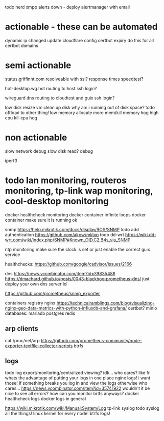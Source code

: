 todo nerd xmpp alerts down - deploy alertmanager with email

# actionable - these can be automated
dynamic ip changed
    update cloudflare config
certbot expiry
    do this for all certbot domains

# semi actionable
status.griffinht.com
    resolveable with ssl?
    response times
    speedtest?

hot-desktop.wg.hot
    routing to host
    ssh login?

wireguard
    dns
    routing to cloudtest and guix
        ssh login?

low disk
    resize vm
    clean up disk
    why am i running out of disk space? todo offload to other thing!
low memory
    allocate more mem/kill memory hog
high cpu
    kill cpu hog

# non actionable
slow network
    debug
slow disk read?
    debug






iperf3

# todo lan monitoring, routeros monitoring, tp-link wap monitoring, cool-desktop monitoring
docker healthcheck monitoring
docker container infinite loops
docker container make sure it is running ok

snmp
    https://help.mikrotik.com/docs/display/ROS/SNMP
        todo add authentication
    https://github.com/akpw/mktxp
    todo dd-wrt
        https://wiki.dd-wrt.com/wiki/index.php/SNMP#Known_OID.C2.B4s_via_SNMP

ntp monitoring make sure the clock is set
    or just enable the correct guix service

healthchecks:
    https://github.com/google/cadvisor/issues/2166

dns https://news.ycombinator.com/item?id=39835488
    https://dmachard.github.io/posts/0043-blackbox-prometheus-dns/
    just deploy your own dns server lol



https://github.com/prometheus/snmp_exporter

containers
    registry
    nginx
        https://technicalramblings.com/blog/visualizing-nginx-geo-data-metrics-with-python-influxdb-and-grafana/
    certbot?
    minio
    databases:
        mariadb
        postgres
        redis

## arp clients
cat /proc/net/arp
https://github.com/prometheus-community/node-exporter-textfile-collector-scripts
    btrfs

## logs
todo log export/monitoring/centralized viewing? idk... who cares? like fr whats the advantage of putting your logs in one place
    nginx logs! i want those!
    if something breaks you log in and view the logs
    otherwise who cares...
https://news.ycombinator.com/item?id=35741922
wouldn't it be nice to see all errors? how can you monitor brtfs anyways?
docker healthcheck logs
docker logs in general

https://wiki.mikrotik.com/wiki/Manual:System/Log
tp-link syslog
todo syslog all the things!
linux kernel for every node! btrfs logs!
